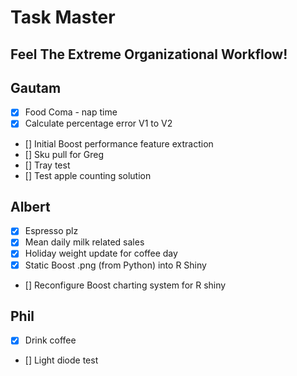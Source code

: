 
# Task Master
## Feel The Extreme Organizational Workflow!

## Gautam
- [x] Food Coma - nap time
- [x] Calculate percentage error V1 to V2
- [] Initial Boost performance feature extraction
- [] Sku pull for Greg
- [] Tray test
- [] Test apple counting solution

## Albert
- [x] Espresso plz
- [x] Mean daily milk related sales
- [x] Holiday weight update for coffee day
- [x] Static Boost .png (from Python) into R Shiny
- [] Reconfigure Boost charting system for R shiny
## Phil
- [x] Drink coffee
- [] Light diode test

